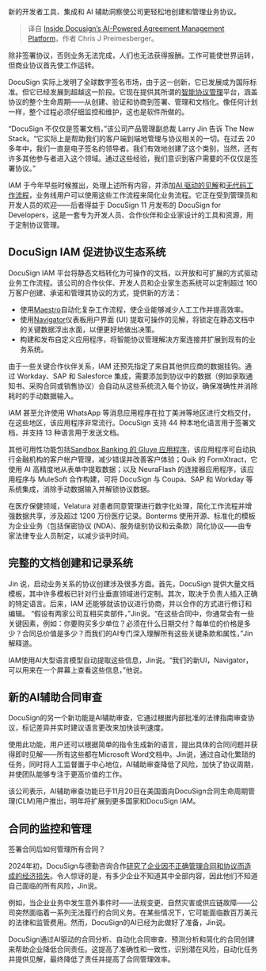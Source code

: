
<!--
title: 深入人工智能驱动的协议管理平台Docusign
cover: https://cdn.thenewstack.io/media/2024/12/19ce2b5f-docusign-ai-innovation.jpg
-->

新的开发者工具、集成和 AI 辅助洞察使公司更轻松地创建和管理业务协议。

> 译自 [Inside Docusign’s AI-Powered Agreement Management Platform](https://thenewstack.io/inside-docusigns-ai-powered-agreement-management-platform/)，作者 Chris J Preimesberger。

除非签署协议，否则业务无法完成，人们也无法获得报酬。工作可能使世界运转，但商业协议首先使工作运转。

DocuSign 实际上发明了全球数字签名市场，由于这一创新，它已发展成为国际标准。但它已经发展到超越这一阶段。它现在提供其所谓的[智能协议管理](https://thenewstack.io/docusign-expands-its-developer-community-with-new-platform/)平台，涵盖协议的整个生命周期——从创建、验证和协商到签署、管理和文档化。像任何计划一样，整个过程必须仔细监控和维护，这也是软件所做的。

“DocuSign 不仅仅是签署文档，”该公司产品管理副总裁 Larry Jin 告诉 The New Stack。“它实际上是帮助我们的客户端到端地管理与协议相关的一切。在过去 20 多年中，我们一直是电子签名的领导者。我们有效地创建了这个类别，当然，还有许多其他参与者进入这个领域。通过这些经验，我们意识到客户需要的不仅仅是签署协议。”

IAM 于今年早些时候推出，处理上述所有内容，并添加[AI 驱动的见解](https://www.docusign.com/blog/ai-assisted-review)和[无代码工作流程](https://thenewstack.io/low-code-vs-no-code/)，业务线用户可以使用这些工作流程来简化业务流程。它正在受到管理员和开发人员的欢迎——后者得益于 DocuSign 11 月发布的 DocuSign for Developers，这是一套专为开发人员、合作伙伴和企业家设计的工具和资源，用于定制协议管理。

## DocuSign IAM 促进协议生态系统

DocuSign IAM 平台将静态文档转化为可操作的文档，以开放和可扩展的方式驱动业务工作流程。该公司的合作伙伴、开发人员和企业家生态系统可以定制超过 160 万客户创建、承诺和管理其协议的方式，提供新的方法：

- 使用[Maestro](https://www.docusign.com/products/platform/maestro)自动化复杂工作流程，使企业能够减少人工工作并提高效率。
- 使用[Navigator](https://www.docusign.com/products/platform/navigator)仪表板用户界面 (UI) 提取可操作的见解，将锁定在静态文档中的关键数据浮出水面，以便更好地做出决策。
- 构建和发布自定义应用程序，将智能协议管理解决方案连接并扩展到现有的业务系统。

由于一些关键合作伙伴关系，IAM 还预先指定了来自其他供应商的数据挂钩。通过 Workday、SAP 和 Salesforce 集成，需要添加到协议中的数据（例如录取通知书、采购合同或销售协议）会自动从这些系统流入每个协议，确保准确性并消除耗时的手动数据输入。

IAM 甚至允许使用 WhatsApp 等消息应用程序在拉丁美洲等地区进行文档交付，在这些地区，该应用程序非常流行。DocuSign 支持 44 种本地化语言用于签署文档，并支持 13 种语言用于发送文档。

其他可用性功能包括[Sandbox Banking 的 Gluye 应用程序](https://thenewstack.io/fintech-partnership-streamlines-banking-data-integrations/)，该应用程序可自动执行金融机构的客户帐户管理，减少错误并改善客户体验；Quik 的 FormXtract，它使用 AI 高精度地从表单中提取数据；以及 NeuraFlash 的连接器应用程序，该应用程序与 MuleSoft 合作构建，可将 DocuSign 与 Coupa、SAP 和 Workday 等系统集成，消除手动数据输入并解锁协议数据。

在医疗保健领域，Velatura 对患者同意管理进行数字化处理，简化工作流程并增强数据共享，涉及超过 1200 万份医疗记录。Bonterms 使用开源、标准化的模板为企业业务（包括保密协议 (NDA)、服务级别协议和云条款）简化协议——由专家法律专业人员制定，以减少谈判时间。

## 完整的文档创建和记录系统

Jin 说，启动业务关系的协议创建涉及很多方面。首先，DocuSign 提供大量文档模板，其中许多模板已针对行业垂直领域进行定制。其次，取决于负责人插入正确的特定语言。后来，IAM 还能够就该协议进行协商，并以合作的方式进行修订和编辑。
“假设有两家公司互相买卖部件，”Jin说。“在这些合同中，你通常会有一些关键因素，例如：你要购买多少单位？必须在什么日期交付？每单位的价格是多少？合同总价值是多少？而我们的AI专门深入理解所有这些关键条款和属性，”Jin解释道。

IAM使用AI大型语言模型自动提取这些信息，Jin说。“我们的新UI，Navigator，可以用来在一个屏幕上查看这些信息，”他说。


## 新的AI辅助合同审查

DocuSign的另一个新功能是AI辅助审查，它通过根据内部批准的法律指南审查协议，标记差异并实时建议语言更改来加快谈判速度。

使用此功能，用户还可以根据简单的指令生成新的语言，提出具体的合同问题并获得即时见解——所有这些都在Microsoft Word文档中。Jin说，通过自动化繁琐的任务，同时将人工监督置于中心地位，AI辅助审查降低了风险，加快了协议周期，并使团队能够专注于更高价值的工作。

该公司表示，AI辅助审查功能已于11月20日在美国面向DocuSign合同生命周期管理(CLM)用户推出，明年将扩展到更多国家和DocuSign IAM。


## 合同的监控和管理

签署合同后如何管理所有合同？

2024年初，DocuSign与德勤咨询合作[研究了企业因不正确管理合同和协议而造成的经济损失](https://www.docusign.com/deloitte-agreement-study-2024)。令人惊讶的是，有多少企业不知道其中全部内容，因此他们不知道自己面临的所有风险，Jin说。

例如，当企业业务中发生意外事件时——法规变更、自然灾害或供应链故障——公司突然面临着一系列无法履行的合同义务。在某些情况下，它可能面临数百万美元的法律和监管费用。然而，DocuSign的AI已经为此做好了准备，Jin说。

DocuSign通过AI驱动的合同分析、自动化合同审查、预测分析和简化的合同创建来帮助企业降低合同责任。这提高了准确性和一致性，识别潜在风险，自动化任务并提供见解，最终降低了责任并提高了合同管理效率。

